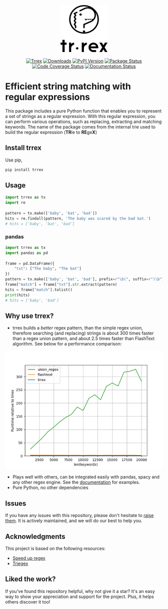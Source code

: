 <div  align="center">
    <a href="https://github.com/mesejo/trex"><img src="https://raw.githubusercontent.com/mesejo/trex/images/trrex_logo.png" width="150" height="150" alt="trrex logo"/></a>
</div>
&nbsp;
<div align="center">
    <a href="https://github.com/mesejo/trex"><img src="https://img.shields.io/github/actions/workflow/status/mesejo/trex/ci.yaml" alt="Trrex"></a>
    <a href="https://pepy.tech/project/trrex"><img src="https://pepy.tech/badge/trrex" alt="Downloads"></a>
    <a href="https://pypi.org/project/trrex"><img src="https://img.shields.io/pypi/v/trrex.svg" alt="PyPI Version"></a>
    <a href="https://pypi.org/project/trrex"><img src="https://img.shields.io/pypi/status/trrex.svg" alt="Package Status"></a>
    <a href="https://codecov.io/gh/mesejo/trex"><img src="https://codecov.io/gh/mesejo/trex/branch/master/graph/badge.svg" alt="Code Coverage Status"></a>
     <a href="https://trrex.readthedocs.io"><img src="https://readthedocs.org/projects/trrex/badge/?version=latest" alt="Documentation Status"></a>
</div>

# Efficient string matching with regular expressions

This package includes a pure Python function that enables you to represent a set of strings as a regular expression. 
With this regular expression, you can perform various operations, such as replacing, extracting and matching keywords. 
The name of the package comes from the internal trie used to build the regular expression (**TR**ie to **RE**ge**X**)

## Install trrex

Use pip,

```bash
pip install trrex
```

## Usage

```python
import trrex as tx
import re

pattern = tx.make(['baby', 'bat', 'bad'])
hits = re.findall(pattern, 'The baby was scared by the bad bat.')
# hits = ['baby', 'bat', 'bad']
```

### pandas

```python
import trrex as tx
import pandas as pd

frame = pd.DataFrame({
    "txt": ["The baby", "The bat"]
})
pattern = tx.make(['baby', 'bat', 'bad'], prefix=r"\b(", suffix=r")\b") # need to specify capturing groups
frame["match"] = frame["txt"].str.extract(pattern)
hits = frame["match"].tolist()
print(hits)
# hits = ['baby', 'bad']
```

## Why use trrex?

- trrex builds a *better* regex pattern, than the simple regex union, therefore searching (and replacing) strings is
about 300 times faster than a regex union pattern, and about 2.5 times faster than FlashText algorithm. See below for a performance
comparison:

![Performance comparison](https://github.com/mesejo/trex/blob/images/find_comparison.png?raw=true)

- Plays well with others, can be integrated easily with pandas, spacy and any other regex engine. See the [documentation](https://trrex.readthedocs.io/en/latest/integration.html)
for examples.
- Pure Python, no other dependencies




## Issues

If you have any issues with this repository, please don't hesitate to [raise them](https://github.com/mesejo/trex/issues/new). 
It is actively maintained, and we will do our best to help you.

## Acknowledgments

This project is based on the following resources:

- [Speed up regex](https://stackoverflow.com/questions/42742810/speed-up-millions-of-regex-replacements-in-python-3)
- [Triegex](https://github.com/ZhukovAlexander/triegex)

## Liked the work?
If you've found this repository helpful, why not give it a star? It's an easy way to show your appreciation and support for the project. 
Plus, it helps others discover it too!